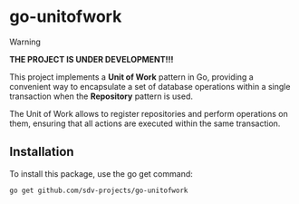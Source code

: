 # go-unitofwork
> [!WARNING]
> **THE PROJECT IS UNDER DEVELOPMENT!!!**

This project implements a **Unit of Work** pattern in Go, providing a convenient way to encapsulate a set of database operations within a single transaction when the **Repository** pattern is used. 

The Unit of Work allows to register repositories and perform operations on them, ensuring that all actions are executed within the same transaction.

## Installation
To install this package, use the go get command:

```sh
go get github.com/sdv-projects/go-unitofwork
```
